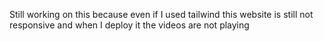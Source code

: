 Still working on this because even if I used tailwind this website is still not responsive and when I deploy it the videos are not playing


